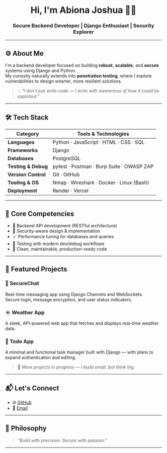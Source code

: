 <h1 align="center">Hi, I'm Abiona Joshua 👨‍💻</h1>
<h3 align="center">Secure Backend Developer | Django Enthusiast | Security Explorer</h3>

---

## ⚙️ About Me

I'm a backend developer focused on building **robust**, **scalable**, and **secure** systems using Django and Python.  
My curiosity naturally extends into **penetration testing**, where I explore vulnerabilities to design smarter, more resilient solutions.

> 💡 _"I don't just write code — I write with awareness of how it could be exploited."_

---

## 🛠️ Tech Stack

| Category            | Tools & Technologies                                   |
|---------------------|--------------------------------------------------------|
| **Languages**       | Python · JavaScript · HTML · CSS · SQL                |
| **Frameworks**      | Django                                                 |
| **Databases**       | PostgreSQL                                             |
| **Testing & Debug** | pytest · Postman · Burp Suite · OWASP ZAP             |
| **Version Control** | Git · GitHub                                           |
| **Tooling & OS**    | Nmap · Wireshark · Docker · Linux (Bash)              |
| **Deployment**      | Render · Vercel                                        |

---

## 💼 Core Competencies

- 🔧 Backend API development (RESTful architecture)
- 🔐 Security-aware design & implementation
- 📈 Performance tuning for databases and queries
- 🧪 Testing with modern dev/debug workflows
- 🧩 Clean, maintainable, production-ready code

---

## 🚀 Featured Projects

### 🔐 **SecureChat**
Real-time messaging app using Django Channels and WebSockets.  
Secure login, message encryption, and user status indicators.

### ☀️ **Weather App**
A sleek, API-powered web app that fetches and displays real-time weather data.

### 📌 **Todo App**
A minimal and functional task manager built with Django — with plans to expand authentication and editing.

> 🧠 _More projects in progress — I build small, but think big._

---

## 📬 Let's Connect

- 🌐 [GitHub](https://github.com/abionajoshua1)
- 📧 [Email](mailto:joshabiona1@gmail.com)

---

## 🧭 Philosophy

> _“Build with precision. Secure with passion.”_

---

